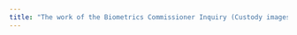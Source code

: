 ```yaml
---
title: "The work of the Biometrics Commissioner Inquiry (Custody images and facial recognition) – Written evidence to the Science and Technology Committee"
---
```




